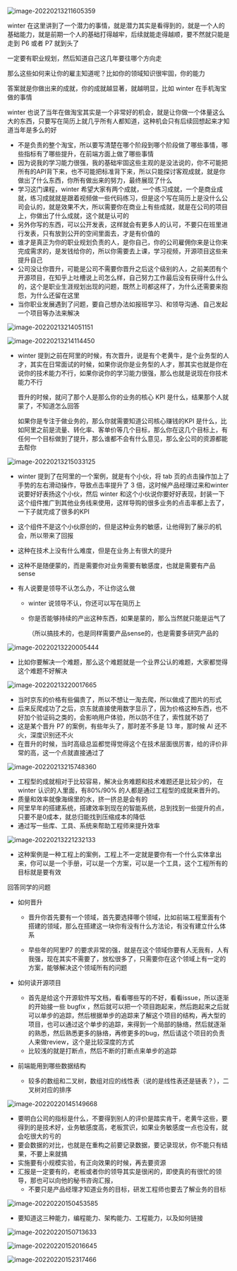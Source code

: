 ![image-20220213211605359](medias/image-20220213211605359.png)

winter 在这里讲到了一个潜力的事情，就是潜力其实是看得到的，就是一个人的基础能力，就是前期一个人的基础打得越牢，后续就能走得越顺，要不然就只能是走到 P6 或者 P7 就到头了

一定要有职业规划，然后知道自己这几年要往哪个方向走

那么这些如何来让你的雇主知道呢？比如你的领域知识很牢固，你的能力

答案就是你做出来的成就，你的成就越显著，就越明显，比如 winter 在手机淘宝做的事情

winter 也说了当年在做淘宝其实是一个非常好的机会，就是让你做一个体量这么大的东西，只要写在简历上就几乎所有人都知道，这种机会只有后续回想起来才知道当年是多么的好

- 不是负责的整个淘宝，所以要写清楚在哪个阶段到哪个阶段做了哪些事情，哪些指标有了哪些提升，在前端方面上做了哪些事情 
- 因为说我的学习能力很强，我的基础牢固这些主观的是没法说的，你不可能把所有的API背下来，也不可能把标准背下来，所以只能探讨客观成就，就是你做出了什么东西，你所有做出来的努力，最终展现了什么
- 学习这门课程，winter 希望大家有两个成就，一个练习成就，一个是商业成就，练习成就就是跟着视频做一些代码练习，但是这个写在简历上是没什么公司会认的，就是效果不大，所以需要你在商业上有些成就，就是在公司的项目上，你做出了什么成就，这个就是认可的
- 另外你写的东西，可以公开发表，这样就会有更多人的认可，不要只在班里进行发表，只有放到公开的空间里面去，才是有价值的
- 谁才是真正为你的职业规划负责的人，是你自己，你的公司雇佣你来是让你来完成需求的，是发钱给你的，所以你需要去上课，学习视频，开源项目这些来提升自己
- 公司没让你晋升，可能是公司不需要你晋升之后这个级别的人，之前美团有个开源项目，在知乎上吐槽说上司怎么样，自己努力工作最后没有获得什么什么的，这个是职业生涯规划出现的问题，既然上司都这样了，为什么还需要来抱怨，为什么还留在这里
- 当你职业发展遇到了问题，要自己想办法如报班学习、和领导沟通、自己发起一个项目等办法来解决

![image-20220213214051151](medias/image-20220213214051151.png)

![image-20220213214114450](medias/image-20220213214114450.png)

- winter 提到之前在阿里的时候，有次晋升，说是有个老黄牛，是个业务型的人才，其实在日常面试的时候，如果你说你是业务型的人才，那其实也就是你在说你的技术能力不行，如果你说你的学习能力很强，那么也就是说现在你技术能力不行

  晋升的时候，就问了那个人是那么你的业务的核心 KPI 是什么，结果那个人就蒙了，不知道怎么回答

  如果你是专注于做业务的，那么你就需要知道公司核心赚钱的KPI 是什么，比如阿里之前是流量、转化率、客单价等几个目标，那么你在这几个目标上，有任何一个目标做到了提升，那么谁都不会有什么意见，那么全公司的资源都能去帮你

![image-20220213215033125](medias/image-20220213215033125.png)

- winter 提到了在阿里的一个案例，就是有个小伙，将 tab 页的点击操作加上了手势的左右滑动操作，导致点击率提升了 3 倍，这时候产品经理过来和winter 说要好好表扬这个小伙，然后 winter 和这个小伙说你要好好表现，封装一下这个组件推广到其他业务线来使用，这样导购的很多业务的点击率都上去了，一下子就完成了很多的KPI

- 这个组件不是这个小伙原创的，但是这种业务的敏感，让他得到了展示的机会，所以带来了回报

- 这种在技术上没有什么难度，但是在业务上有很大的提升

- 这种不是随便蒙的，而是需要你对业务需要有敏感度，也就是需要有产品sense 

- 有人说要是领导不认怎么办，不让你这么做

  - winter 说领导不认，你还可以写在简历上 

  - 你是否能够持续的产出这种东西，如果是蒙的，那么当然就只能是运气了

    （所以搞技术的，也是同样需要产品sense的，也是需要多研究产品的



![image-20220213220005444](medias/image-20220213220005444.png)

- 比如你要解决一个难题，那么这个难题就是一个业界公认的难题，大家都觉得这个难题不好解决  

![image-20220213220017665](medias/image-20220213220017665.png)

- 当时京东的价格有些偏贵了，所以不想让一淘去爬，所以做成了图片的形式
- 后来反爬成功了之后，京东就直接使用数字显示了，因为价格这种东西，也不好加个验证码之类的，会影响用户体验，所以防不住了，索性就不妨了  
- 这是某个晋升 P7 的案例，有些年头了，那时差不多是 13 年，那时候 AI 还不火，深度识别还不火
- 在晋升的时候，当时高级总监都觉得觉得这个在技术层面很厉害，给的评价非常的高，这一个点就直接通过了

![image-20220213215748360](medias/image-20220213215748360.png)

- 工程型的成就相对于比较容易，解决业务难题和技术难题还是比较少的， 在 winter 认识的人里面，有80%/90% 的人都是通过工程型的成就来晋升的。
- 质量和效率就像海绵里的水，挤一挤总是会有的 
- 阿里早年的搭建系统，搭建效率到现在的智能系统，总到找到一些提升的点，只要不是0成本，就总归能找到压缩成本的降低 
- 通过写一些库、工具、系统来帮助工程师来提升效率

![image-20220213221232133](medias/image-20220213221232133.png)

- 这种案例是一种工程上的案例，工程上不一定就是要你有一个什么实体拿出来，你可以是一个手册，可以是一个方案，可以是一个工具，这个工程所有的目标就是要有效

回答同学的问题

- 如何晋升

  - 晋升你首先要有一个领域，首先要选择哪个领域，比如前端工程里面有个搭建的领域，那么在搭建这一块你有没有什么方法论，有没有建立什么体系 

  - 早些年的阿里P7 的要求非常的强，就是在这个领域你要有人无我有，人有我强，现在其实不需要了，放松很多了，只需要你在这个领域上有一定的方案，能够解决这个领域所有的问题

- 如何读开源项目
  - 首先是给这个开源软件写文档，看看哪些写的不好，看看issue，所以逐渐的开始接一些 bugfix ，然后就可以把一个项目跑起来，然后跑起来之后就可以单步的追踪，然后根据单步的追踪来了解这个项目的结构，再大型的项目，也可以通过这个单步的追踪，来得到一个局部的脉络，然后就逐渐的熟悉，然后熟悉更多的脉络，再修更多的bug，然后请这个项目的负责人来做review，这个是比较深度的方式
  -  比较浅的就是打断点，然后不断的打断点来单步的追踪

- 前端能用到哪些数据结构
  - 较多的数组和二叉树，数组对应的线性表（说的是线性表还是链表？），二叉树对应的排序

![image-20220220145149668](medias/image-20220220145149668.png)

- 要明白公司的指标是什么，不要得到别人的评价是踏实肯干，老黄牛这些，要得到的是技术好，业务敏感度高，老板赏识，如果业务敏感度一点也没有，就会吃很大的亏的
- 要会数据的对比，也就是在重构之前要记录数据，要记录现状，你不能只有结果，不要上来就搞
- 实施要有小规模实验，有正向效果的时候，再去要资源
- 汇报是一定要有的，老板或者你的领导其实是很闲的，即使真的有很忙的领导，那也可以向他的秘书咨询汇报，
  - 不要只是产品经理才知道业务的目标，研发工程师也要去了解业务的目标

![image-20220220150453585](medias/image-20220220150453585.png)

- 要知道这三种能力，编程能力、架构能力、工程能力，以及如何链接

![image-20220220150713633](medias/image-20220220150713633.png)

![image-20220220152016645](medias/image-20220220152016645.png)

![image-20220220152317466](medias/image-20220220152317466.png)